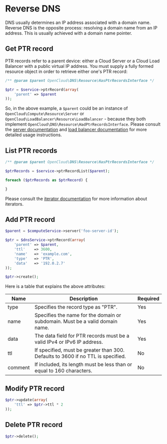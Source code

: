 # Reverse DNS

DNS usually determines an IP address associated with a domain name. Reverse DNS is the opposite process: resolving a domain name from an IP address. This is usually achieved with a domain name pointer.

## Get PTR record

PTR records refer to a parent device: either a Cloud Server or a Cloud Load Balancer with a public virtual IP address. You must supply a fully formed resource object in order to retrieve either one's PTR record:

```php
/** @param $parent OpenCloud\DNS\Resource\HasPtrRecordsInterface */

$ptr = $service->ptrRecord(array(
    'parent' => $parent
));
```

So, in the above example, a `$parent` could be an instance of `OpenCloud\Compute\Resource\Server` or `OpenCloud\LoadBalancer\Resource\LoadBalancer` - because they both implement `OpenCloud\DNS\Resource\HadPtrRecordsInterface`. Please consult the [server documentation](../Compute/Server.md) and [load balancer documentation](../LoadBalancer/USERGUIDE.md) for more detailed usage instructions.

## List PTR records

```php
/** @param $parent OpenCloud\DNS\Resource\HasPtrRecordsInterface */

$ptrRecords = $service->ptrRecordList($parent);

foreach ($ptrRecords as $ptrRecord) {

}
```

Please consult the [iterator documentation](docs/userguide/Iterators.md) for more information about iterators.

## Add PTR record

```php
$parent = $computeService->server('foo-server-id');

$ptr = $dnsService->ptrRecord(array(
    'parent' => $parent,
    'ttl'    => 3600,
    'name'   => 'example.com',
    'type'   => 'PTR',
    'data'   => '192.0.2.7'
));

$ptr->create();
```

Here is a table that explains the above attributes:

Name|Description|Required
---|---|---
type|Specifies the record type as "PTR".|Yes
name|Specifies the name for the domain or subdomain. Must be a valid domain name.|Yes
data|The data field for PTR records must be a valid IPv4 or IPv6 IP address.|Yes
ttl|If specified, must be greater than 300. Defaults to 3600 if no TTL is specified.|No
comment|If included, its length must be less than or equal to 160 characters.|No

## Modify PTR record

```php
$ptr->update(array(
    'ttl' => $ptr->ttl * 2
));
```

## Delete PTR record

```php
$ptr->delete();
```